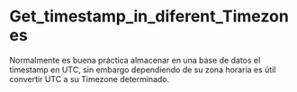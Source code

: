 # Get_timestamp_in_diferent_Timezones
Normalmente es buena práctica almacenar en una base de datos el timestamp en UTC, sin embargo dependiendo de su zona horaria es útil convertir UTC a su Timezone determinado.
